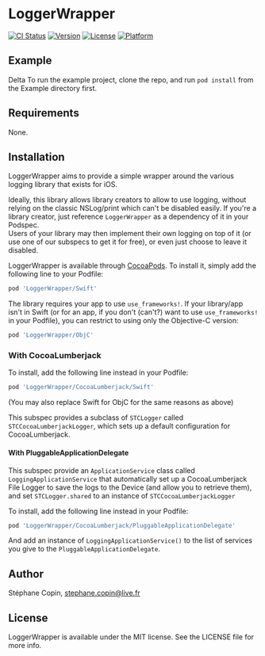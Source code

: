 # LoggerWrapper

[![CI Status](https://www.bitrise.io/app/d46117a0546c3b90/status.svg?token=l82ufBXVKw111pmLbSAjDg&branch=master)](https://www.bitrise.io/app/d46117a0546c3b90)
[![Version](https://img.shields.io/cocoapods/v/LoggerWrapper.svg?style=flat)](http://cocoapods.org/pods/LoggerWrapper)
[![License](https://img.shields.io/cocoapods/l/LoggerWrapper.svg?style=flat)](http://cocoapods.org/pods/LoggerWrapper)
[![Platform](https://img.shields.io/cocoapods/p/LoggerWrapper.svg?style=flat)](http://cocoapods.org/pods/LoggerWrapper)

## Example

Delta To run the example project, clone the repo, and run `pod install` from the Example directory first.

## Requirements

None.

## Installation

LoggerWrapper aims to provide a simple wrapper around the various logging library that exists for iOS.

Ideally, this library allows library creators to allow to use logging, without relying on the classic NSLog/print which can't be disabled easily.
If you're a library creator, just reference `LoggerWrapper` as a dependency of it in your Podspec.  
Users of your library may then implement their own logging on top of it (or use one of our subspecs to get it for free), or even just choose to leave it disabled.

LoggerWrapper is available through [CocoaPods](http://cocoapods.org). To install it, simply add the following line to your Podfile:

```ruby
pod 'LoggerWrapper/Swift'
```

The library requires your app to use `use_frameworks!`. If your library/app isn't in Swift (or for an app, if you don't (can't?) want to use `use_frameworks!` in your Podfile), you can restrict to using only the Objective-C version:

```ruby
pod 'LoggerWrapper/ObjC'
```

### With CocoaLumberjack

To install, add the following line instead in your Podfile:

```ruby
pod 'LoggerWrapper/CocoaLumberjack/Swift'
```

(You may also replace Swift for ObjC for the same reasons as above)

This subspec provides a subclass of `STCLogger` called `STCCocoaLumberjackLogger`, which sets up a default configuration for CocoaLumberjack.

#### With PluggableApplicationDelegate

This subspec provide an `ApplicationService` class called `LoggingApplicationService` that automatically set up a CocoaLumberjack File Logger to save the logs to the Device (and allow you to retrieve them), and set `STCLogger.shared` to an instance of `STCCocoaLumberjackLogger` 

To install, add the following line instead in your Podfile:

```ruby
pod 'LoggerWrapper/CocoaLumberjack/PluggableApplicationDelegate'
```

And add an instance of `LoggingApplicationService()` to the list of services you give to the `PluggableApplicationDelegate`.

## Author

Stéphane Copin, stephane.copin@live.fr

## License

LoggerWrapper is available under the MIT license. See the LICENSE file for more info.
